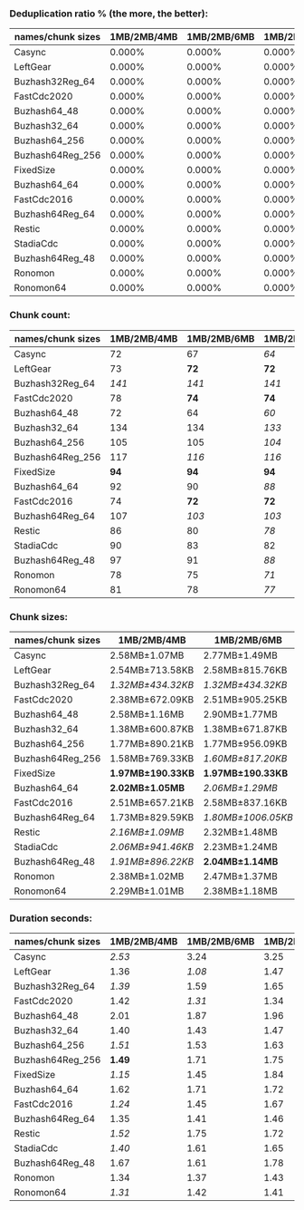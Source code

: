 ### Deduplication ratio % (the more, the better):

| names/chunk sizes | 1MB/2MB/4MB | 1MB/2MB/6MB | 1MB/2MB/8MB | 512KB/2MB/8MB | 1MB/2MB/2.5MB | 1MB/2MB/3MB | 1MB/2MB/3.5MB | 1.5MB/2MB/3MB | 1MB/2MB/10MB | 1MB/2MB/16MB |
| --------------- | --------- | --------- | --------- | ----------- | ----------- | --------- | ----------- | ----------- | ---------- | ---------- |
| Casync          | 0.000%    | 0.000%    | 0.000%    | 0.000%      | 0.000%      | 0.000%    | 0.000%      | 0.000%      | 0.000%     | 0.000%     |
| LeftGear        | 0.000%    | 0.000%    | 0.000%    | 0.000%      | 0.000%      | 0.000%    | 0.000%      | 0.000%      | 0.000%     | 0.000%     |
| Buzhash32Reg_64 | 0.000%    | 0.000%    | 0.000%    | 0.000%      | 0.000%      | 0.000%    | 0.000%      | 0.000%      | 0.000%     | 0.000%     |
| FastCdc2020     | 0.000%    | 0.000%    | 0.000%    | 0.000%      | 0.000%      | 0.000%    | 0.000%      | 0.000%      | 0.000%     | 0.000%     |
| Buzhash64_48    | 0.000%    | 0.000%    | 0.000%    | 0.000%      | 0.000%      | 0.000%    | 0.000%      | 0.000%      | 0.000%     | 0.000%     |
| Buzhash32_64    | 0.000%    | 0.000%    | 0.000%    | 0.000%      | 0.000%      | 0.000%    | 0.000%      | 0.000%      | 0.000%     | 0.000%     |
| Buzhash64_256   | 0.000%    | 0.000%    | 0.000%    | 0.000%      | 0.000%      | 0.000%    | 0.000%      | 0.000%      | 0.000%     | 0.000%     |
| Buzhash64Reg_256 | 0.000%    | 0.000%    | 0.000%    | 0.000%      | 0.000%      | 0.000%    | 0.000%      | 0.000%      | 0.000%     | 0.000%     |
| FixedSize       | 0.000%    | 0.000%    | 0.000%    | 0.000%      | 0.000%      | 0.000%    | 0.000%      | 0.000%      | 0.000%     | 0.000%     |
| Buzhash64_64    | 0.000%    | 0.000%    | 0.000%    | 0.000%      | 0.000%      | 0.000%    | 0.000%      | 0.000%      | 0.000%     | 0.000%     |
| FastCdc2016     | 0.000%    | 0.000%    | 0.000%    | 0.000%      | 0.000%      | 0.000%    | 0.000%      | 0.000%      | 0.000%     | 0.000%     |
| Buzhash64Reg_64 | 0.000%    | 0.000%    | 0.000%    | 0.000%      | 0.000%      | 0.000%    | 0.000%      | 0.000%      | 0.000%     | 0.000%     |
| Restic          | 0.000%    | 0.000%    | 0.000%    | 0.000%      | 0.000%      | 0.000%    | 0.000%      | 0.000%      | 0.000%     | 0.000%     |
| StadiaCdc       | 0.000%    | 0.000%    | 0.000%    | 0.000%      | 0.000%      | 0.000%    | 0.000%      | 0.000%      | 0.000%     | 0.000%     |
| Buzhash64Reg_48 | 0.000%    | 0.000%    | 0.000%    | 0.000%      | 0.000%      | 0.000%    | 0.000%      | 0.000%      | 0.000%     | 0.000%     |
| Ronomon         | 0.000%    | 0.000%    | 0.000%    | 0.000%      | 0.000%      | 0.000%    | 0.000%      | 0.000%      | 0.000%     | 0.000%     |
| Ronomon64       | 0.000%    | 0.000%    | 0.000%    | 0.000%      | 0.000%      | 0.000%    | 0.000%      | 0.000%      | 0.000%     | 0.000%     |

### Chunk count:

| names/chunk sizes | 1MB/2MB/4MB | 1MB/2MB/6MB | 1MB/2MB/8MB | 512KB/2MB/8MB | 1MB/2MB/2.5MB | 1MB/2MB/3MB | 1MB/2MB/3.5MB | 1.5MB/2MB/3MB | 1MB/2MB/10MB | 1MB/2MB/16MB |
| --------------- | --------- | --------- | --------- | ----------- | ----------- | --------- | ----------- | ----------- | ---------- | ---------- |
| Casync          | 72        | 67        | *64*      | 79          | 90          | 85        | 81          | 78          | **63**     | **63**     |
| LeftGear        | 73        | **72**    | **72**    | 73          | 81          | 75        | 75          | 74          | **72**     | **72**     |
| Buzhash32Reg_64 | *141*     | *141*     | *141*     | 217         | *141*       | *141*     | *141*       | **105**     | *141*      | *141*      |
| FastCdc2020     | 78        | **74**    | **74**    | 80          | 111         | 90        | 81          | 88          | **74**     | **74**     |
| Buzhash64_48    | 72        | 64        | *60*      | 67          | 90          | 83        | 73          | 72          | **56**     | **56**     |
| Buzhash32_64    | 134       | 134       | *133*     | 215         | 137         | 135       | 134         | **100**     | *133*      | *133*      |
| Buzhash64_256   | 105       | 105       | *104*     | 154         | 112         | 109       | 105         | **87**      | *104*      | *104*      |
| Buzhash64Reg_256 | 117       | *116*     | *116*     | 157         | 131         | 122       | 119         | **102**     | *116*      | *116*      |
| FixedSize       | **94**    | **94**    | **94**    | **94**      | **94**      | **94**    | **94**      | **94**      | **94**     | **94**     |
| Buzhash64_64    | 92        | 90        | *88*      | 132         | 108         | 100       | 96          | **84**      | *88*       | *88*       |
| FastCdc2016     | 74        | **72**    | **72**    | 76          | 82          | 77        | 74          | 75          | **72**     | **72**     |
| Buzhash64Reg_64 | 107       | *103*     | *103*     | 139         | 122         | 117       | 112         | **96**      | *103*      | *103*      |
| Restic          | 86        | 80        | *78*      | 119         | 101         | 92        | 89          | *78*        | **77**     | **77**     |
| StadiaCdc       | 90        | 83        | 82        | **81**      | 112         | 103       | 94          | 97          | **81**     | **81**     |
| Buzhash64Reg_48 | 97        | 91        | *88*      | **87**      | 114         | 106       | 102         | 98          | *88*       | *88*       |
| Ronomon         | 78        | 75        | *71*      | **70**      | 91          | 88        | 82          | 73          | *71*       | *71*       |
| Ronomon64       | 81        | 78        | *77*      | **76**      | 99          | 89        | 83          | 78          | *77*       | *77*       |

### Chunk sizes:

| names/chunk sizes | 1MB/2MB/4MB        | 1MB/2MB/6MB        | 1MB/2MB/8MB        | 512KB/2MB/8MB      | 1MB/2MB/2.5MB      | 1MB/2MB/3MB        | 1MB/2MB/3.5MB      | 1.5MB/2MB/3MB      | 1MB/2MB/10MB       | 1MB/2MB/16MB       |
| --------------- | ------------------ | ------------------ | ------------------ | ------------------ | ------------------ | ------------------ | ------------------ | ------------------ | ------------------ | ------------------ |
| Casync          | 2.58MB±1.07MB      | 2.77MB±1.49MB      | 2.90MB±1.76MB      | 2.35MB±1.75MB      | **2.06MB±555.67KB** | *2.18MB±756.82KB*  | *2.29MB±978.68KB*  | 2.38MB±631.16KB    | 2.94MB±1.87MB      | 2.94MB±1.89MB      |
| LeftGear        | 2.54MB±713.58KB    | 2.58MB±815.76KB    | 2.58MB±815.76KB    | 2.54MB±853.43KB    | **2.29MB±374.74KB** | *2.47MB±459.05KB*  | *2.47MB±636.68KB*  | 2.51MB±419.71KB    | 2.58MB±815.76KB    | 2.58MB±815.76KB    |
| Buzhash32Reg_64 | *1.32MB±434.32KB*  | *1.32MB±434.32KB*  | *1.32MB±434.32KB*  | 875.08KB±588.32KB  | *1.32MB±402.48KB*  | *1.32MB±434.32KB*  | *1.32MB±434.32KB*  | **1.77MB±395.03KB** | *1.32MB±434.32KB*  | *1.32MB±434.32KB*  |
| FastCdc2020     | 2.38MB±672.09KB    | 2.51MB±905.25KB    | 2.51MB±905.25KB    | 2.32MB±1008.09KB   | 1.67MB±518.53KB    | **2.06MB±558.87KB** | *2.29MB±598.78KB*  | *2.11MB±537.54KB*  | 2.51MB±905.25KB    | 2.51MB±905.25KB    |
| Buzhash64_48    | 2.58MB±1.16MB      | 2.90MB±1.77MB      | 3.09MB±2.27MB      | 2.77MB±2.30MB      | **2.06MB±522.82KB** | *2.23MB±818.47KB*  | *2.54MB±967.88KB*  | 2.58MB±597.90KB    | 3.31MB±2.49MB      | 3.31MB±2.84MB      |
| Buzhash32_64    | 1.38MB±600.87KB    | 1.38MB±671.87KB    | *1.39MB±727.87KB*  | 883.22KB±653.75KB  | 1.35MB±478.14KB    | 1.37MB±543.00KB    | 1.38MB±591.84KB    | **1.85MB±522.87KB** | *1.39MB±727.87KB*  | *1.39MB±727.87KB*  |
| Buzhash64_256   | 1.77MB±890.21KB    | 1.77MB±956.09KB    | *1.78MB±1013.63KB* | 1.20MB±986.30KB    | 1.66MB±639.32KB    | 1.70MB±776.17KB    | 1.77MB±865.46KB    | **2.13MB±666.58KB** | *1.78MB±1013.63KB* | *1.78MB±1013.63KB* |
| Buzhash64Reg_256 | 1.58MB±769.33KB    | *1.60MB±817.20KB*  | *1.60MB±817.20KB*  | 1.18MB±1.03MB      | 1.42MB±456.07KB    | 1.52MB±621.13KB    | 1.56MB±698.64KB    | **1.82MB±401.53KB** | *1.60MB±817.20KB*  | *1.60MB±817.20KB*  |
| FixedSize       | **1.97MB±190.33KB** | **1.97MB±190.33KB** | **1.97MB±190.33KB** | **1.97MB±190.33KB** | **1.97MB±190.33KB** | **1.97MB±190.33KB** | **1.97MB±190.33KB** | **1.97MB±190.33KB** | **1.97MB±190.33KB** | **1.97MB±190.33KB** |
| Buzhash64_64    | **2.02MB±1.05MB**  | *2.06MB±1.29MB*    | 2.11MB±1.36MB      | 1.40MB±1.28MB      | 1.72MB±632.51KB    | 1.85MB±817.81KB    | *1.93MB±955.39KB*  | 2.21MB±665.73KB    | 2.11MB±1.36MB      | 2.11MB±1.36MB      |
| FastCdc2016     | 2.51MB±657.21KB    | 2.58MB±837.16KB    | 2.58MB±837.16KB    | *2.44MB±901.55KB*  | **2.26MB±380.15KB** | *2.41MB±493.61KB*  | 2.51MB±606.61KB    | 2.47MB±392.38KB    | 2.58MB±837.16KB    | 2.58MB±837.16KB    |
| Buzhash64Reg_64 | 1.73MB±829.59KB    | *1.80MB±1006.05KB* | *1.80MB±1006.05KB* | 1.33MB±1.11MB      | 1.52MB±492.16KB    | 1.58MB±581.67KB    | 1.66MB±723.36KB    | **1.93MB±476.02KB** | *1.80MB±1006.05KB* | *1.80MB±1006.05KB* |
| Restic          | *2.16MB±1.09MB*    | 2.32MB±1.48MB      | 2.38MB±1.73MB      | 1.56MB±1.62MB      | 1.84MB±656.86KB    | **2.02MB±831.21KB** | *2.08MB±973.24KB*  | 2.38MB±656.64KB    | 2.41MB±1.82MB      | 2.41MB±1.82MB      |
| StadiaCdc       | *2.06MB±941.46KB*  | 2.23MB±1.24MB      | 2.26MB±1.33MB      | 2.29MB±1.62MB      | 1.66MB±494.11KB    | 1.80MB±613.33KB    | **1.97MB±807.20KB** | *1.91MB±463.99KB*  | 2.29MB±1.49MB      | 2.29MB±1.49MB      |
| Buzhash64Reg_48 | *1.91MB±896.22KB*  | **2.04MB±1.14MB**  | *2.11MB±1.37MB*    | 2.13MB±1.60MB      | 1.63MB±470.63KB    | 1.75MB±600.53KB    | 1.82MB±740.72KB    | 1.89MB±442.62KB    | *2.11MB±1.37MB*    | *2.11MB±1.37MB*    |
| Ronomon         | 2.38MB±1.02MB      | 2.47MB±1.37MB      | 2.61MB±1.71MB      | 2.65MB±1.75MB      | **2.04MB±539.78KB** | *2.11MB±752.10KB*  | *2.26MB±926.97KB*  | 2.54MB±561.88KB    | 2.61MB±1.76MB      | 2.61MB±1.76MB      |
| Ronomon64       | 2.29MB±1.01MB      | 2.38MB±1.18MB      | 2.41MB±1.28MB      | 2.44MB±1.31MB      | *1.87MB±564.34KB*  | **2.08MB±779.61KB** | *2.23MB±931.46KB*  | 2.38MB±624.19KB    | 2.41MB±1.28MB      | 2.41MB±1.28MB      |

### Duration seconds:

| names/chunk sizes | 1MB/2MB/4MB | 1MB/2MB/6MB | 1MB/2MB/8MB | 512KB/2MB/8MB | 1MB/2MB/2.5MB | 1MB/2MB/3MB | 1MB/2MB/3.5MB | 1.5MB/2MB/3MB | 1MB/2MB/10MB | 1MB/2MB/16MB |
| --------------- | --------- | --------- | --------- | ----------- | ----------- | --------- | ----------- | ----------- | ---------- | ---------- |
| Casync          | *2.53*    | 3.24      | 3.25      | 3.49        | **2.28**    | 2.81      | 3.03        | *2.45*      | 3.21       | 3.07       |
| LeftGear        | 1.36      | *1.08*    | 1.47      | *1.10*      | **0.99**    | 1.33      | 1.38        | 1.26        | 1.51       | 1.13       |
| Buzhash32Reg_64 | *1.39*    | 1.59      | 1.65      | 2.14        | *1.38*      | 1.41      | 1.66        | **1.35**    | 1.91       | 2.15       |
| FastCdc2020     | 1.42      | *1.31*    | 1.34      | 1.62        | 1.44        | *1.25*    | 1.50        | 1.43        | 1.48       | **1.19**   |
| Buzhash64_48    | 2.01      | 1.87      | 1.96      | 1.79        | *1.49*      | 1.85      | 1.66        | *1.53*      | 1.68       | **1.32**   |
| Buzhash32_64    | 1.40      | 1.43      | 1.47      | 1.65        | *1.32*      | *1.34*    | 1.36        | **1.28**    | 1.52       | 1.62       |
| Buzhash64_256   | *1.51*    | 1.53      | 1.63      | 1.86        | 1.58        | **1.49**  | *1.52*      | 1.55        | 1.80       | 1.81       |
| Buzhash64Reg_256 | **1.49**  | 1.71      | 1.75      | 2.06        | *1.64*      | 1.66      | 1.76        | *1.50*      | 1.91       | 2.06       |
| FixedSize       | *1.15*    | 1.45      | 1.84      | 1.50        | **1.07**    | 1.26      | 1.67        | *1.19*      | 1.62       | 2.17       |
| Buzhash64_64    | 1.62      | 1.71      | 1.72      | 1.90        | *1.53*      | *1.59*    | 1.61        | **1.45**    | 1.76       | 1.87       |
| FastCdc2016     | *1.24*    | 1.45      | 1.67      | 1.37        | **1.10**    | 1.38      | 1.54        | *1.35*      | 1.50       | 1.83       |
| Buzhash64Reg_64 | 1.35      | 1.41      | 1.46      | 1.63        | *1.32*      | 1.34      | *1.30*      | **1.16**    | 1.49       | 1.61       |
| Restic          | *1.52*    | 1.75      | 1.72      | 2.03        | 1.66        | *1.58*    | 1.77        | **1.48**    | 1.89       | 1.89       |
| StadiaCdc       | *1.40*    | 1.61      | 1.65      | 1.89        | **1.03**    | 1.58      | 1.54        | *1.44*      | 1.66       | 1.94       |
| Buzhash64Reg_48 | 1.67      | 1.61      | 1.78      | 2.01        | 1.72        | *1.53*    | 1.67        | **1.49**    | 1.66       | *1.54*     |
| Ronomon         | 1.34      | 1.37      | 1.43      | 1.56        | 1.35        | *1.32*    | 1.39        | *1.34*      | 1.49       | **1.19**   |
| Ronomon64       | *1.31*    | 1.42      | 1.41      | 1.49        | 1.35        | **1.30**  | 1.38        | *1.30*      | 1.57       | 1.65       |
